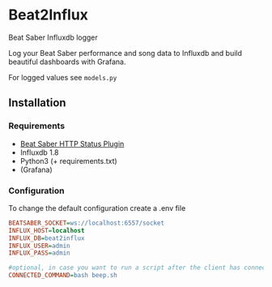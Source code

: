 # Beat2Influx
Beat Saber Influxdb logger

Log your Beat Saber performance and song data to Influxdb and build beautiful dashboards with Grafana.

For logged values see `models.py`

## Installation
### Requirements
- [Beat Saber HTTP Status Plugin](https://github.com/opl-/beatsaber-http-status)
- Influxdb 1.8
- Python3 (+ requirements.txt)
- (Grafana)
### Configuration
To change the default configuration create a .env file
```ini
BEATSABER_SOCKET=ws://localhost:6557/socket
INFLUX_HOST=localhost
INFLUX_DB=beat2influx
INFLUX_USER=admin
INFLUX_PASS=admin

#optional, in case you want to run a script after the client has connected to Beat Saber
CONNECTED_COMMAND=bash beep.sh
```